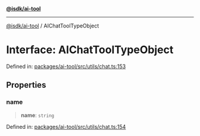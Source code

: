 [**@isdk/ai-tool**](../README.md)

***

[@isdk/ai-tool](../globals.md) / AIChatToolTypeObject

# Interface: AIChatToolTypeObject

Defined in: [packages/ai-tool/src/utils/chat.ts:153](https://github.com/isdk/ai-tool.js/blob/79d5773fa454dc7789b1291b1ebd73e4c1b93154/src/utils/chat.ts#L153)

## Properties

### name

> **name**: `string`

Defined in: [packages/ai-tool/src/utils/chat.ts:154](https://github.com/isdk/ai-tool.js/blob/79d5773fa454dc7789b1291b1ebd73e4c1b93154/src/utils/chat.ts#L154)

